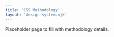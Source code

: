 ```yaml
---
title: 'CSS Methodology'
layout: 'design-system.njk'
---
```


Placeholder page to fill with methodology details.
